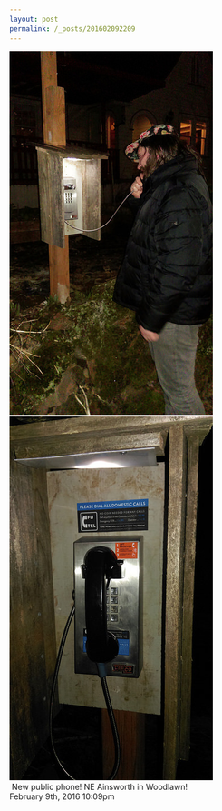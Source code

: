 ```yaml
---
layout: post
permalink: /_posts/201602092209
---
```



<img src="/images/blog/139036965579_0.jpg"/>




<img src="/images/blog/139036965579_1.jpg"/>



<div class="caption"> New public phone! NE Ainsworth in Woodlawn!

 </div>

<div id="footer">
<span id="timestamp"> February 9th, 2016 10:09pm </span>
</div>
